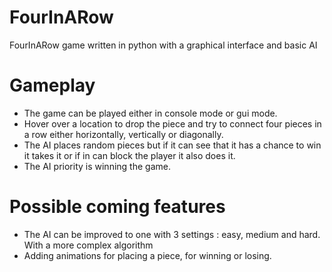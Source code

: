 # FourInARow

FourInARow game written in python with a graphical interface and basic AI

# Gameplay

- The game can be played either in console mode or gui mode. 
- Hover over a location to drop the piece and try to connect four pieces in a row either horizontally, vertically or diagonally.
- The AI places random pieces but if it can see that it has a chance to win it takes it or if in can block the player it also does it. 
- The AI priority is winning the game.

# Possible coming features
- The AI can be improved to one with 3 settings : easy, medium and hard. With a more complex algorithm
- Adding animations for placing a piece, for winning or losing. 
